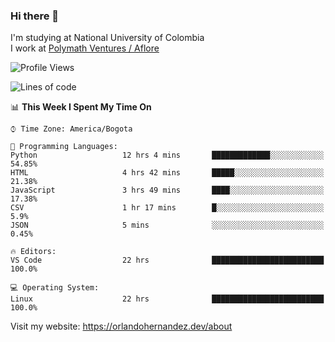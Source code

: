 ### Hi there 👋


<!--**AR4Z/AR4Z** is a ✨ _special_ ✨ repository because its `README.md` (this file) appears on your GitHub profile.

Here are some ideas to get you started:-->
I'm studying at National University of Colombia
<br>
I work at <a href="https://www.aflore.co/">Polymath Ventures / Aflore</a>
<br>

<!--START_SECTION:waka-->
![Profile Views](http://img.shields.io/badge/Profile%20Views-5-blue)

![Lines of code](https://img.shields.io/badge/From%20Hello%20World%20I%27ve%20Written-3.3%20million%20lines%20of%20code-blue)

📊 **This Week I Spent My Time On** 

```text
⌚︎ Time Zone: America/Bogota

💬 Programming Languages: 
Python                   12 hrs 4 mins       █████████████░░░░░░░░░░░░   54.85% 
HTML                     4 hrs 42 mins       █████░░░░░░░░░░░░░░░░░░░░   21.38% 
JavaScript               3 hrs 49 mins       ████░░░░░░░░░░░░░░░░░░░░░   17.38% 
CSV                      1 hr 17 mins        █░░░░░░░░░░░░░░░░░░░░░░░░   5.9% 
JSON                     5 mins              ░░░░░░░░░░░░░░░░░░░░░░░░░   0.45%

🔥 Editors: 
VS Code                  22 hrs              █████████████████████████   100.0%

💻 Operating System: 
Linux                    22 hrs              █████████████████████████   100.0%

```


<!--END_SECTION:waka-->


Visit my website: https://orlandohernandez.dev/about


